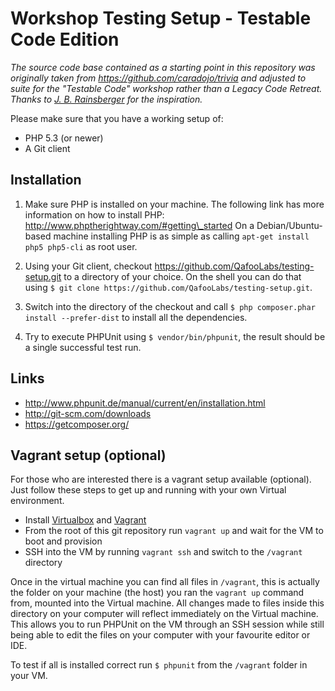 # Workshop Testing Setup - Testable Code Edition

*The source code base contained as a starting point in this repository was
originally taken from https://github.com/caradojo/trivia and adjusted to suite
for the "Testable Code" workshop rather than a Legacy Code Retreat. Thanks to
[J. B. Rainsberger](https://github.com/jbrains) for the inspiration.*

Please make sure that you have a working setup of:

* PHP 5.3 (or newer)
* A Git client

## Installation

1. Make sure PHP is installed on your machine. The following link has more
   information on how to install PHP:
   http://www.phptherightway.com/#getting\_started
   On a Debian/Ubuntu-based machine installing PHP is as simple as calling
   `apt-get install php5 php5-cli` as root user.

2. Using your Git client, checkout
   https://github.com/QafooLabs/testing-setup.git to a directory of your
   choice. On the shell you can do that using
   `$ git clone https://github.com/QafooLabs/testing-setup.git`.

3. Switch into the directory of the checkout and call
   `$ php composer.phar install --prefer-dist` to install all the dependencies.

4. Try to execute PHPUnit using `$ vendor/bin/phpunit`, the result should be a
   single successful test run.

## Links

* http://www.phpunit.de/manual/current/en/installation.html
* http://git-scm.com/downloads
* https://getcomposer.org/

## Vagrant setup (optional)

For those who are interested there is a vagrant setup available (optional).
Just follow these steps to get up and running with your own Virtual environment.

* Install [Virtualbox](https://www.virtualbox.org/) and [Vagrant](http://www.vagrantup.com)
* From the root of this git repository run `vagrant up` and wait for the VM to boot and provision
* SSH into the VM by running `vagrant ssh` and switch to the `/vagrant` directory

Once in the virtual machine you can find all files in `/vagrant`, this is
actually the folder on your machine (the host) you ran the `vagrant up` command
from, mounted into the Virtual machine. All changes made to files inside this
directory on your computer will reflect immediately on the Virtual machine.
This allows you to run PHPUnit on the VM through an SSH session while
still being able to edit the files on your computer with your favourite editor
or IDE.

To test if all is installed correct run `$ phpunit` from the `/vagrant` folder
in your VM.
